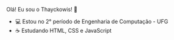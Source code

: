 Olá! Eu sou o Thayckowis! 👋

- 💻 Estou no 2° período de Engenharia de Computação - UFG 
- ☕ Estudando HTML, CSS e JavaScript    
